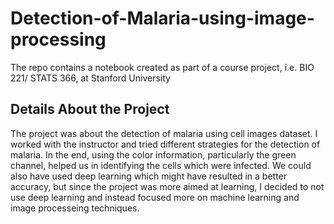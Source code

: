 # Detection-of-Malaria-using-image-processing
The repo contains a notebook created as part of a course project, i.e. BIO 221/ STATS 366, at Stanford University


## Details About the Project
The project was about the detection of malaria using cell images dataset. I worked with the instructor and tried different strategies for the detection of malaria. In the end, using the color information, particularly the green channel, helped us in identifying the cells which were infected. We could also have used deep learning which might have resulted in a better accuracy, but since the project was more aimed at learning, I decided to not use deep learning and instead focused more on machine learning and image processeing techniques.
